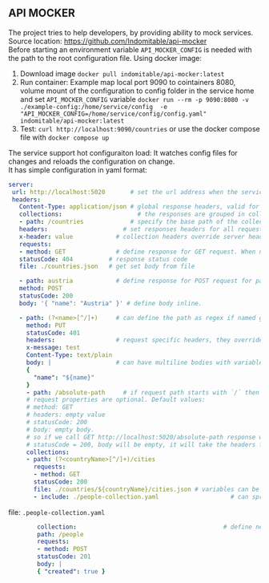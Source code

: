 API MOCKER
---
The project tries to help developers, by providing ability to mock services.  
Source location: https://github.com/Indomitable/api-mocker  
Before starting an environment variable `API_MOCKER_CONFIG` is needed with the path to the root configuration file.
Using docker image:
 1. Download image `docker pull indomitable/api-mocker:latest`
 2. Run container: Example map local port 9090 to cointainers 8080, volume mount of the configuration to config folder in the service home and set `API_MOCKER_CONFIG` variable
  `docker run --rm -p 9090:8080 -v ./example-config:/home/service/config  -e "API_MOCKER_CONFIG=/home/service/config/config.yaml" indomitable/api-mocker:latest`
 3. Test: `curl http://localhost:9090/countries` 
or use the docker compose file with `docker compose up`

The service support hot configuraiton load: It watches config files for changes and reloads the configuration on change.   
It has simple configuration in yaml format: 

 ```yaml
 server:
  url: http://localhost:5020       # set the url address when the service to listen. This is ignored for the docker image where port is fixed to 8080
  headers:
    Content-Type: application/json # global response headers, valid for all responses
    collections:                     # the responses are grouped in collections
    - path: /countries             # specify the base path of the collection. 
    headers:                     # set responses headers for all requests in this collection
    x-header: value            # collection headers override server headers
    requests:
    - method: GET              # define response for GET request. When no path is defined it is same as collection's path
    statusCode: 404          # response status code
    file: ./countries.json   # get set body from file

    - path: austria            # define response for POST request for path `/countries/austria`. 
    method: POST               
    statusCode: 200
    body: '{ "name": "Austria" }' # define body inline.

    - path: (?<name>[^/]+)     # can define the path as regex if named groups defined can be used as variables in the response  
      method: PUT
      statusCode: 401
      headers:                 # request specific headers, they override collection and server headers with same name
      x-message: test
      Content-Type: text/plain
      body: |                  # can have multiline bodies with variables taken from the url
      { 
        "name": "${name}"
      }
      - path: /absolute-path     # if request path starts with `/` then it ignores the collection path.        
      # request properties are optional. Default values:
      # method: GET
      # headers: empty value
      # statusCode: 200
      # body: empty body.
      # so if we call GET http://localhost:5020/absolute-path response will be:
      # statusCode = 200, body will be empty, it will take the headers from the collection and server.
      collections:
      - path: (?<countryName>[^/]+)/cities
        requests:
        - method: GET
        statusCode: 200
        file: ./countries/${countryName}/cities.json # variables can be used in the file paths.
        - include: ./people-collection.yaml                    # can spread configuration in multiple files.
```          

file: `.people-collection.yaml`
```yaml
        collection:                                         # define new collection with root path `/people.
        path: /people
        requests:
        - method: POST
        statusCode: 201
        body: |
        { "created": true }
```
        